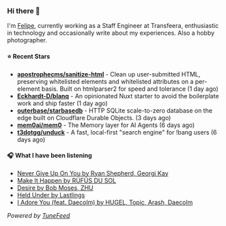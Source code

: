 ### Hi there 👋

I'm [Felipe](https://felipevm.com), currently working as a Staff Engineer at Transfeera, enthusiastic in technology and occasionally write about my experiences. Also a hobby photographer.

#### ⭐ Recent Stars
- **[apostrophecms/sanitize-html](https://github.com/apostrophecms/sanitize-html)** - Clean up user-submitted HTML, preserving whitelisted elements and whitelisted attributes on a per-element basis. Built on htmlparser2 for speed and tolerance (1 day ago)
- **[Eckhardt-D/blanq](https://github.com/Eckhardt-D/blanq)** - An opinionated Nuxt starter to avoid the boilerplate work and ship faster (1 day ago)
- **[outerbase/starbasedb](https://github.com/outerbase/starbasedb)** - HTTP SQLite scale-to-zero database on the edge built on Cloudflare Durable Objects. (3 days ago)
- **[mem0ai/mem0](https://github.com/mem0ai/mem0)** - The Memory layer for AI Agents (6 days ago)
- **[t3dotgg/unduck](https://github.com/t3dotgg/unduck)** - A fast, local-first &#34;search engine&#34; for !bang users (6 days ago)

#### 🎧 What I have been listening
- [Never Give Up On You by Ryan Shepherd, Georgi Kay](https://open.spotify.com/track/2gsB29hjEctVqLCtg7HsQS)
- [Make It Happen by RÜFÜS DU SOL](https://open.spotify.com/track/7K1TsEgLCoNxr7tvPRJgrL)
- [Desire by Bob Moses, ZHU](https://open.spotify.com/track/0tcNM9PPdMYv9S3tjuZSyV)
- [Held Under by Lastlings](https://open.spotify.com/track/0662xSpC8Gt3batqwHgHiA)
- [I Adore You (feat. Daecolm) by HUGEL, Topic, Arash, Daecolm](https://open.spotify.com/track/5nPbKG04fhLkIAjcPFaZq7)

_Powered by [TuneFeed](https://tunefeed.app?ref=github.com)_
